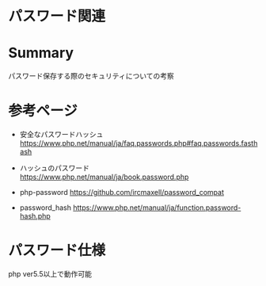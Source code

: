 パスワード関連
==

# Summary
パスワード保存する際のセキュリティについての考察

# 参考ページ
- 安全なパスワードハッシュ
https://www.php.net/manual/ja/faq.passwords.php#faq.passwords.fasthash
- ハッシュのパスワード
https://www.php.net/manual/ja/book.password.php
- php-password
https://github.com/ircmaxell/password_compat

- password_hash
https://www.php.net/manual/ja/function.password-hash.php


# パスワード仕様
php ver5.5以上で動作可能

